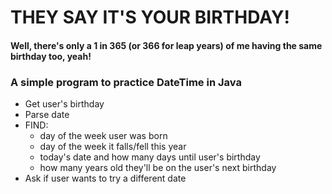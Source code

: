 # THEY SAY IT'S YOUR BIRTHDAY!
#### Well, there's only a 1 in 365 (or 366 for leap years) of me having the same birthday too, yeah!

### A simple program to practice DateTime in Java
- Get user's birthday
- Parse date
- FIND:
  -  day of the week user was born
  - day of the week it falls/fell this year
  - today's date and how many days until user's birthday
  - how many years old they'll be on the user's next birthday
- Ask if user wants to try a different date

